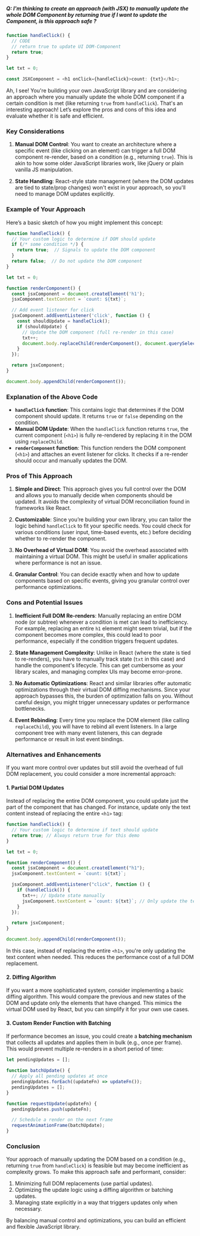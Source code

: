 ##### Q: I'm thinking to create an approach (with JSX) to manually update the whole DOM Component by returning true if I want to update the Component, is this approach safe ?

```javascript
function handleClick() {
  // CODE
  // return true to update UI DOM-Component
  return true;
}

let txt = 0;

const JSXComponent = <h1 onClick={handleClick}>count: {txt}</h1>;
```

Ah, I see! You're building your own JavaScript library and are considering an approach where you manually update the whole DOM component if a certain condition is met (like returning `true` from `handleClick`). That's an interesting approach! Let’s explore the pros and cons of this idea and evaluate whether it is safe and efficient.

### Key Considerations

1. **Manual DOM Control**: You want to create an architecture where a specific event (like clicking on an element) can trigger a full DOM component re-render, based on a condition (e.g., returning `true`). This is akin to how some older JavaScript libraries work, like jQuery or plain vanilla JS manipulation.

2. **State Handling**: React-style state management (where the DOM updates are tied to state/prop changes) won't exist in your approach, so you'll need to manage DOM updates explicitly.

### Example of Your Approach

Here’s a basic sketch of how you might implement this concept:

```javascript
function handleClick() {
  // Your custom logic to determine if DOM should update
  if (/* some condition */) {
    return true;  // Signals to update the DOM component
  }
  return false;  // Do not update the DOM component
}

let txt = 0;

function renderComponent() {
  const jsxComponent = document.createElement('h1');
  jsxComponent.textContent = `count: ${txt}`;

  // Add event listener for click
  jsxComponent.addEventListener('click', function () {
    const shouldUpdate = handleClick();
    if (shouldUpdate) {
      // Update the DOM component (full re-render in this case)
      txt++;
      document.body.replaceChild(renderComponent(), document.querySelector('h1'));
    }
  });

  return jsxComponent;
}

document.body.appendChild(renderComponent());
```

### Explanation of the Above Code

- **`handleClick` function**: This contains logic that determines if the DOM component should update. It returns `true` or `false` depending on the condition.
- **Manual DOM Update**: When the `handleClick` function returns `true`, the current component (`<h1>`) is fully re-rendered by replacing it in the DOM using `replaceChild`.
- **`renderComponent` function**: This function renders the DOM component (`<h1>`) and attaches an event listener for clicks. It checks if a re-render should occur and manually updates the DOM.

### Pros of This Approach

1. **Simple and Direct**: This approach gives you full control over the DOM and allows you to manually decide when components should be updated. It avoids the complexity of virtual DOM reconciliation found in frameworks like React.

2. **Customizable**: Since you’re building your own library, you can tailor the logic behind `handleClick` to fit your specific needs. You could check for various conditions (user input, time-based events, etc.) before deciding whether to re-render the component.

3. **No Overhead of Virtual DOM**: You avoid the overhead associated with maintaining a virtual DOM. This might be useful in smaller applications where performance is not an issue.

4. **Granular Control**: You can decide exactly when and how to update components based on specific events, giving you granular control over performance optimizations.

### Cons and Potential Issues

1. **Inefficient Full DOM Re-renders**: Manually replacing an entire DOM node (or subtree) whenever a condition is met can lead to inefficiency. For example, replacing an entire `h1` element might seem trivial, but if the component becomes more complex, this could lead to poor performance, especially if the condition triggers frequent updates.

2. **State Management Complexity**: Unlike in React (where the state is tied to re-renders), you have to manually track state (`txt` in this case) and handle the component's lifecycle. This can get cumbersome as your library scales, and managing complex UIs may become error-prone.

3. **No Automatic Optimizations**: React and similar libraries offer automatic optimizations through their virtual DOM diffing mechanisms. Since your approach bypasses this, the burden of optimization falls on you. Without careful design, you might trigger unnecessary updates or performance bottlenecks.

4. **Event Rebinding**: Every time you replace the DOM element (like calling `replaceChild`), you will have to rebind all event listeners. In a large component tree with many event listeners, this can degrade performance or result in lost event bindings.

### Alternatives and Enhancements

If you want more control over updates but still avoid the overhead of full DOM replacement, you could consider a more incremental approach:

#### 1. **Partial DOM Updates**

Instead of replacing the entire DOM component, you could update just the part of the component that has changed. For instance, update only the text content instead of replacing the entire `<h1>` tag:

```javascript
function handleClick() {
  // Your custom logic to determine if text should update
  return true; // Always return true for this demo
}

let txt = 0;

function renderComponent() {
  const jsxComponent = document.createElement("h1");
  jsxComponent.textContent = `count: ${txt}`;

  jsxComponent.addEventListener("click", function () {
    if (handleClick()) {
      txt++; // Update state manually
      jsxComponent.textContent = `count: ${txt}`; // Only update the text, not the entire DOM node
    }
  });

  return jsxComponent;
}

document.body.appendChild(renderComponent());
```

In this case, instead of replacing the entire `<h1>`, you're only updating the text content when needed. This reduces the performance cost of a full DOM replacement.

#### 2. **Diffing Algorithm**

If you want a more sophisticated system, consider implementing a basic diffing algorithm. This would compare the previous and new states of the DOM and update only the elements that have changed. This mimics the virtual DOM used by React, but you can simplify it for your own use cases.

#### 3. **Custom Render Function with Batching**

If performance becomes an issue, you could create a **batching mechanism** that collects all updates and applies them in bulk (e.g., once per frame). This would prevent multiple re-renders in a short period of time:

```javascript
let pendingUpdates = [];

function batchUpdate() {
  // Apply all pending updates at once
  pendingUpdates.forEach((updateFn) => updateFn());
  pendingUpdates = [];
}

function requestUpdate(updateFn) {
  pendingUpdates.push(updateFn);

  // Schedule a render on the next frame
  requestAnimationFrame(batchUpdate);
}
```

### Conclusion

Your approach of manually updating the DOM based on a condition (e.g., returning `true` from `handleClick`) is feasible but may become inefficient as complexity grows. To make this approach safe and performant, consider:

1. Minimizing full DOM replacements (use partial updates).
2. Optimizing the update logic using a diffing algorithm or batching updates.
3. Managing state explicitly in a way that triggers updates only when necessary.

By balancing manual control and optimizations, you can build an efficient and flexible JavaScript library.
